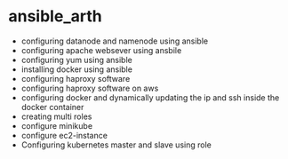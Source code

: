 # ansible_arth
- configuring datanode and namenode using ansible
- configuring apache websever using ansbile
- configuring yum using ansible
- installing docker using ansible
- configuring haproxy software
- configuring haproxy software on aws
- configuring docker and dynamically updating the ip and ssh inside the docker container
- creating multi roles
- configure minikube
- configure ec2-instance
- Configuring kubernetes master and slave using role



